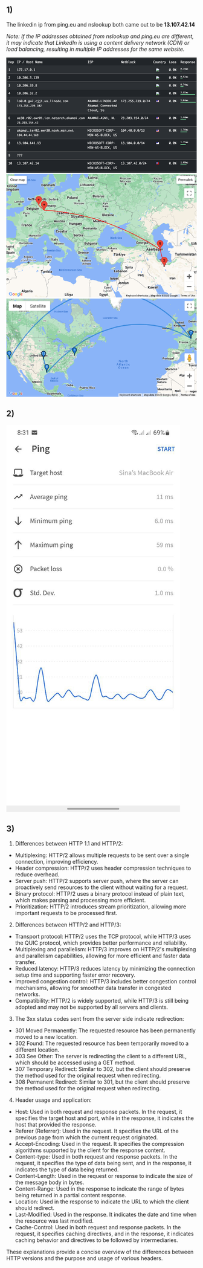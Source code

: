 ## 1) 
The linkedin ip from ping.eu and nslookup both came out to be **13.107.42.14**

*Note: If the IP addresses obtained from nslookup and ping.eu are different, it may indicate that LinkedIn is using a content delivery network (CDN) or load balancing, resulting in multiple IP addresses for the same website.*


![sc](image/CleanShot%201402-03-24%20at%2023.36.38.png)
![sc](image/CleanShot%201402-03-24%20at%2023.33.33.png)
![sc](image/CleanShot%201402-03-24%20at%2023.33.14.png)

## 2)
![sc](image/1402-03-24%2023.41.27.jpg)




## 3)
1. Differences between HTTP 1.1 and HTTP/2:
- Multiplexing: HTTP/2 allows multiple requests to be sent over a single connection, improving efficiency.
- Header compression: HTTP/2 uses header compression techniques to reduce overhead.
- Server push: HTTP/2 supports server push, where the server can proactively send resources to the client without waiting for a request.
- Binary protocol: HTTP/2 uses a binary protocol instead of plain text, which makes parsing and processing more efficient.
- Prioritization: HTTP/2 introduces stream prioritization, allowing more important requests to be processed first.

2. Differences between HTTP/2 and HTTP/3:
- Transport protocol: HTTP/2 uses the TCP protocol, while HTTP/3 uses the QUIC protocol, which provides better performance and reliability.
- Multiplexing and parallelism: HTTP/3 improves on HTTP/2's multiplexing and parallelism capabilities, allowing for more efficient and faster data transfer.
- Reduced latency: HTTP/3 reduces latency by minimizing the connection setup time and supporting faster error recovery.
- Improved congestion control: HTTP/3 includes better congestion control mechanisms, allowing for smoother data transfer in congested networks.
- Compatibility: HTTP/2 is widely supported, while HTTP/3 is still being adopted and may not be supported by all servers and clients.

3. The 3xx status codes sent from the server side indicate redirection:
- 301 Moved Permanently: The requested resource has been permanently moved to a new location.
- 302 Found: The requested resource has been temporarily moved to a different location.
- 303 See Other: The server is redirecting the client to a different URL, which should be accessed using a GET method.
- 307 Temporary Redirect: Similar to 302, but the client should preserve the method used for the original request when redirecting.
- 308 Permanent Redirect: Similar to 301, but the client should preserve the method used for the original request when redirecting.

4. Header usage and application:
- Host: Used in both request and response packets. In the request, it specifies the target host and port, while in the response, it indicates the host that provided the response.
- Referer (Referrer): Used in the request. It specifies the URL of the previous page from which the current request originated.
- Accept-Encoding: Used in the request. It specifies the compression algorithms supported by the client for the response content.
- Content-type: Used in both request and response packets. In the request, it specifies the type of data being sent, and in the response, it indicates the type of data being returned.
- Content-Length: Used in the request or response to indicate the size of the message body in bytes.
- Content-Range: Used in the response to indicate the range of bytes being returned in a partial content response.
- Location: Used in the response to indicate the URL to which the client should redirect.
- Last-Modified: Used in the response. It indicates the date and time when the resource was last modified.
- Cache-Control: Used in both request and response packets. In the request, it specifies caching directives, and in the response, it indicates caching behavior and directives to be followed by intermediaries.

These explanations provide a concise overview of the differences between HTTP versions and the purpose and usage of various headers.